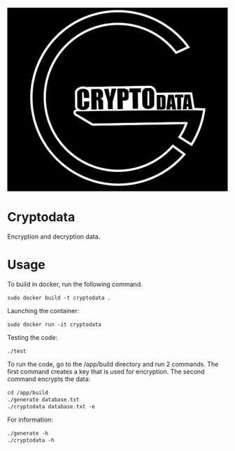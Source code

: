 ![alt text](info/ico.jpg)

# Cryptodata

Encryption and decryption data.

# Usage

To build in docker, run the following command.
```
sudo docker build -t cryptodata . 
```

Launching the container:
```
sudo docker run -it cryptodata
```
Testing the code:
```
./test
```

To run the code, go to the /app/build directory and run 2 commands. The first command creates a key that is used for encryption. The second command encrypts the data:
```
cd /app/build
./generate database.txt
./cryptodata database.txt -e 
```

For information:
```
./generate -h
./cryptodata -h 
```
